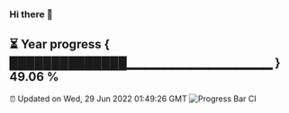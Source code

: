### Hi there 👋
⏳ Year progress { ██████████████▁▁▁▁▁▁▁▁▁▁▁▁▁▁▁▁ } 49.06 %
---
⏰ Updated on Wed, 29 Jun 2022 01:49:26 GMT
![Progress Bar CI](https://github.com/liununu/liununu/workflows/Progress%20Bar%20CI/badge.svg)
